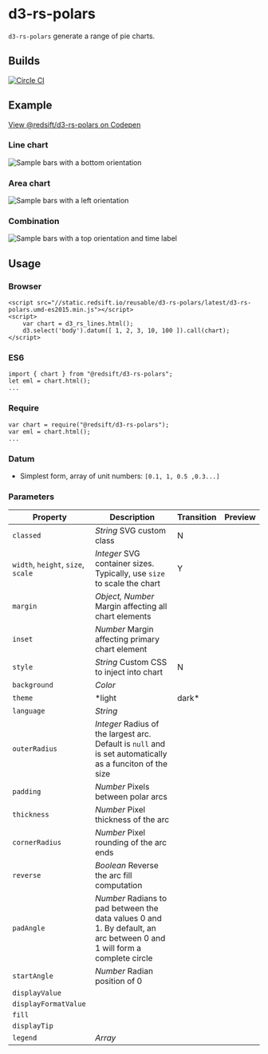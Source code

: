 # d3-rs-polars

`d3-rs-polars` generate a range of pie charts.

## Builds

[![Circle CI](https://circleci.com/gh/Redsift/d3-rs-polars.svg?style=svg)](https://circleci.com/gh/Redsift/d3-rs-polars)

## Example

[View @redsift/d3-rs-polars on Codepen](http:...)

### Line chart

![Sample bars with a bottom orientation](https://bricks.redsift.io/reusable/d3-rs-polars.svg?_datum=[1,200,3100,1000]&orientation=bottom)

### Area chart

![Sample bars with a left orientation](https://bricks.redsift.io/reusable/d3-rs-polars.svg?_datum=[1,200,3100,1000]&orientation=left&fill=global)

### Combination

![Sample bars with a top orientation and time label](https://bricks.redsift.io/reusable/d3-rs-polars.svg?_datum=[{%22v%22:1,%22l%22:1466424812000},{%22v%22:2,%22l%22:1466511212000},{%22v%22:3,%22l%22:1466597612000},{%22v%22:300.5,%22l%22:1466684012000},{%22v%22:4000,%22l%22:1466770412000},{%22v%22:40000,%22l%22:1466856812000}]&orientation=top&labelTime=%25a%20%25d)

## Usage

### Browser
	
	<script src="//static.redsift.io/reusable/d3-rs-polars/latest/d3-rs-polars.umd-es2015.min.js"></script>
	<script>
		var chart = d3_rs_lines.html();
		d3.select('body').datum([ 1, 2, 3, 10, 100 ]).call(chart);
	</script>

### ES6

	import { chart } from "@redsift/d3-rs-polars";
	let eml = chart.html();
	...
	
### Require

	var chart = require("@redsift/d3-rs-polars");
	var eml = chart.html();
	...

### Datum

- Simplest form, array of unit numbers: `[0.1, 1, 0.5 ,0.3...]`

### Parameters

Property|Description|Transition|Preview
----|-----------|----------|-------
`classed`|*String* SVG custom class|N
`width`, `height`, `size`, `scale`|*Integer* SVG container sizes. Typically, use `size` to scale the chart|Y
`margin`|*Object, Number* Margin affecting all chart elements
`inset`|*Number* Margin affecting primary chart element
`style`|*String* Custom CSS to inject into chart|N
`background`|*Color*
`theme`|*light|dark*
`language`|*String*
`outerRadius`|*Integer* Radius of the largest arc. Default is `null` and is set automatically as a funciton of the size|
`padding`|*Number* Pixels between polar arcs|
`thickness`|*Number* Pixel thickness of the arc|
`cornerRadius`|*Number* Pixel rounding of the arc ends|
`reverse`|*Boolean* Reverse the arc fill computation|
`padAngle`|*Number* Radians to pad between the data values 0 and 1. By default, an arc between 0 and 1 will form a complete circle|
`startAngle`|*Number* Radian position of 0|
`displayValue`|
`displayFormatValue`|
`fill`|
`displayTip`|
`legend`|*Array*



